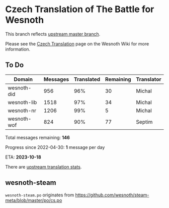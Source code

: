 # Czech Translation of The Battle for Wesnoth

This branch reflects [upstream master branch](https://github.com/wesnoth/wesnoth/tree/master).

Please see the [Czech Translation](https://wiki.wesnoth.org/CzechTranslation) page on the Wesnoth Wiki for more information.

## To Do

Domain | Messages | Translated | Remaining | Translator
------ | -------- | ---------- | --------- | ----------
wesnoth-did | 956 | 96% | 30 | Michal
wesnoth-lib | 1518 | 97% | 34 | Michal
wesnoth-nr | 1206 | 99% | 5 | Michal
wesnoth-wof | 824 | 90% | 77 | Septim

Total messages remaining: **146**

Progress since 2022-04-30: **1** message per day

ETA: **2023-10-18**

There are [upstream translation stats](https://www.wesnoth.org/gettext/?view=langs&version=master&lang=cs).

## wesnoth-steam
`wesnoth-steam.po` originates from https://github.com/wesnoth/steam-meta/blob/master/po/cs.po
